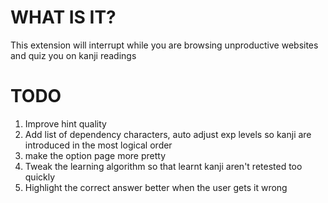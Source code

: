 # WHAT IS IT? #
This extension will interrupt while you are browsing unproductive websites and quiz you on kanji readings

# TODO

1. Improve hint quality
2. Add list of dependency characters, auto adjust exp levels so kanji are introduced in the most logical order
4. make the option page more pretty
5. Tweak the learning algorithm so that learnt kanji aren't retested too quickly
6. Highlight the correct answer better when the user gets it wrong
